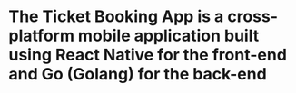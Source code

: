 ﻿# The Ticket Booking App is a cross-platform mobile application built using React Native for the front-end and Go (Golang) for the back-end
